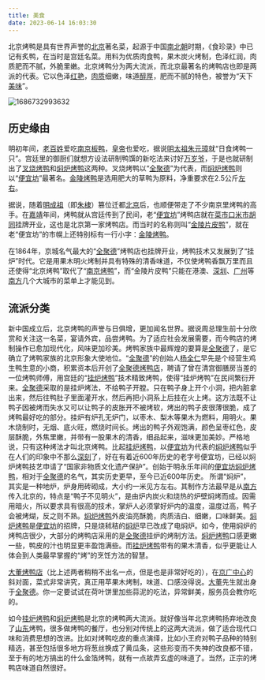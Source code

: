 ```yaml
---
title: 美食
date: 2023-06-14 16:03:30
---
```

北京烤鸭是具有世界声誉的[北京](https://baike.baidu.com/item/%E5%8C%97%E4%BA%AC/128981?fromModule=lemma_inlink)著名菜，起源于中国[南北朝](https://baike.baidu.com/item/%E5%8D%97%E5%8C%97%E6%9C%9D/6417?fromModule=lemma_inlink)时期，《食珍录》中已记有炙鸭，在当时是宫廷名菜。用料为优质肉食鸭，果木炭火烤制，色泽红润，肉质肥而不腻，外脆里嫩。北京烤鸭分为两大流派，而北京最著名的烤鸭店也即是两派的代表。它以色泽[红艳](https://baike.baidu.com/item/%E7%BA%A2%E8%89%B3/5429976?fromModule=lemma_inlink)，[肉质](https://baike.baidu.com/item/%E8%82%89%E8%B4%A8/5370205?fromModule=lemma_inlink)细嫩，味道[醇厚](https://baike.baidu.com/item/%E9%86%87%E5%8E%9A/4294155?fromModule=lemma_inlink)，肥而不腻的特色，被誉为“天下[美味](https://baike.baidu.com/item/%E7%BE%8E%E5%91%B3/5430284?fromModule=lemma_inlink)”。

![1686732993632](https://bkimg.cdn.bcebos.com/pic/738b4710b912c8fcd24c76b6ff039245d6882109?x-bce-process=image/watermark,image_d2F0ZXIvYmFpa2U4MA==,g_7,xp_5,yp_5/format,f_auto)


## 历史缘由

明初年间，[老百姓](https://baike.baidu.com/item/%E8%80%81%E7%99%BE%E5%A7%93?fromModule=lemma_inlink)爱吃[南京板鸭](https://baike.baidu.com/item/%E5%8D%97%E4%BA%AC%E6%9D%BF%E9%B8%AD?fromModule=lemma_inlink)，[皇帝](https://baike.baidu.com/item/%E7%9A%87%E5%B8%9D?fromModule=lemma_inlink)也爱吃，据说[明太祖朱元璋](https://baike.baidu.com/item/%E6%98%8E%E5%A4%AA%E7%A5%96%E6%9C%B1%E5%85%83%E7%92%8B?fromModule=lemma_inlink)就“日食烤鸭一只”。宫廷里的御厨们就想方设法研制鸭馔的新吃法来讨好[万岁爷](https://baike.baidu.com/item/%E4%B8%87%E5%B2%81%E7%88%B7?fromModule=lemma_inlink)，于是也就研制出了[叉烧烤鸭](https://baike.baidu.com/item/%E5%8F%89%E7%83%A7%E7%83%A4%E9%B8%AD?fromModule=lemma_inlink)和[焖炉烤鸭](https://baike.baidu.com/item/%E7%84%96%E7%82%89%E7%83%A4%E9%B8%AD?fromModule=lemma_inlink)这两种。叉烧烤鸭以“[全聚德](https://baike.baidu.com/item/%E5%85%A8%E8%81%9A%E5%BE%B7?fromModule=lemma_inlink)”为代表，而[焖炉烤鸭](https://baike.baidu.com/item/%E7%84%96%E7%82%89%E7%83%A4%E9%B8%AD?fromModule=lemma_inlink)则以“[便宜坊](https://baike.baidu.com/item/%E4%BE%BF%E5%AE%9C%E5%9D%8A?fromModule=lemma_inlink)”最著名。[金陵烤鸭](https://baike.baidu.com/item/%E9%87%91%E9%99%B5%E7%83%A4%E9%B8%AD?fromModule=lemma_inlink)是选用肥大的草鸭为原料，净重要求在2.5公斤[左右](https://baike.baidu.com/item/%E5%B7%A6%E5%8F%B3/33480?fromModule=lemma_inlink)。

据说，随着[明成祖](https://baike.baidu.com/item/%E6%98%8E%E6%88%90%E7%A5%96?fromModule=lemma_inlink)（即[朱棣](https://baike.baidu.com/item/%E6%9C%B1%E6%A3%A3?fromModule=lemma_inlink)）篡位迁都[北京](https://baike.baidu.com/item/%E5%8C%97%E4%BA%AC?fromModule=lemma_inlink)后，也顺便带走了不少南京里烤鸭的高手。在[嘉靖](https://baike.baidu.com/item/%E5%98%89%E9%9D%96?fromModule=lemma_inlink)年间，烤鸭就从宫廷传到了民间，老“[便宜坊](https://baike.baidu.com/item/%E4%BE%BF%E5%AE%9C%E5%9D%8A?fromModule=lemma_inlink)”烤鸭店就在[菜市口](https://baike.baidu.com/item/%E8%8F%9C%E5%B8%82%E5%8F%A3?fromModule=lemma_inlink)[米市胡同](https://baike.baidu.com/item/%E7%B1%B3%E5%B8%82%E8%83%A1%E5%90%8C?fromModule=lemma_inlink)挂牌开业，这也是北京第一家烤鸭店。而当时的名称则叫“[金陵片皮鸭](https://baike.baidu.com/item/%E9%87%91%E9%99%B5%E7%89%87%E7%9A%AE%E9%B8%AD?fromModule=lemma_inlink)”，就在老“便宜坊”的市幌上还特别标有一行小字：[金陵烤鸭](https://baike.baidu.com/item/%E9%87%91%E9%99%B5%E7%83%A4%E9%B8%AD?fromModule=lemma_inlink)。

在1864年，京城名气最大的“[全聚德](https://baike.baidu.com/item/%E5%85%A8%E8%81%9A%E5%BE%B7?fromModule=lemma_inlink)”烤鸭店也挂牌开业，烤鸭技术又发展到了“挂炉”时代。它是用果木明火烤制并具有特殊的清香味道，不仅使烤鸭香飘万里而且还使得“北京烤鸭”取代了“[南京烤鸭](https://baike.baidu.com/item/%E5%8D%97%E4%BA%AC%E7%83%A4%E9%B8%AD?fromModule=lemma_inlink)”，而“金陵片皮鸭”只能在港澳、[深圳](https://baike.baidu.com/item/%E6%B7%B1%E5%9C%B3?fromModule=lemma_inlink)、[广州](https://baike.baidu.com/item/%E5%B9%BF%E5%B7%9E?fromModule=lemma_inlink)等[南方](https://baike.baidu.com/item/%E5%8D%97%E6%96%B9?fromModule=lemma_inlink)几个大城市的菜单上才能见到。


## 流派分类

新中国成立后，北京烤鸭的声誉与日俱增，更加闻名世界。据说周总理生前十分欣赏和关注这一名菜，宴请外宾，品尝烤鸭。为了适应社会发展需要，而今鸭店的烤制操作已愈加现代化，风味更加珍美。烤鸭家族中最辉煌的要算是[全聚德](https://baike.baidu.com/item/%E5%85%A8%E8%81%9A%E5%BE%B7?fromModule=lemma_inlink)了，是它确立了烤鸭家族的北京形象大使地位。“[全聚德](https://baike.baidu.com/item/%E5%85%A8%E8%81%9A%E5%BE%B7?fromModule=lemma_inlink)”的创始人[杨全仁](https://baike.baidu.com/item/%E6%9D%A8%E5%85%A8%E4%BB%81?fromModule=lemma_inlink)早先是个经营生鸡生鸭生意的小商，积累资本后开创了[全聚德烤鸭店](https://baike.baidu.com/item/%E5%85%A8%E8%81%9A%E5%BE%B7%E7%83%A4%E9%B8%AD%E5%BA%97?fromModule=lemma_inlink)，聘请了曾在清宫御膳房当差的一位烤鸭师傅，用宫廷的“[挂炉烤鸭](https://baike.baidu.com/item/%E6%8C%82%E7%82%89%E7%83%A4%E9%B8%AD?fromModule=lemma_inlink)”技术精致烤鸭，使得“挂炉烤鸭”在民间繁衍开来。[全聚德](https://baike.baidu.com/item/%E5%85%A8%E8%81%9A%E5%BE%B7?fromModule=lemma_inlink)采取的是挂炉烤法，不给鸭子开膛。只在鸭子身上开个小洞，把内脏拿出来，然后往鸭肚子里面灌开水，然后再把小洞系上后挂在火上烤。这方法既不让鸭子因被烤而失水又可以让鸭子的皮胀开不被烤软，烤出的鸭子皮很薄很脆，成了烤鸭最好吃的部分。挂炉有炉孔无炉门，以枣木、梨木等果木为燃料，用明火。果木烧制时，无烟、底火旺，燃烧时间长。烤出的鸭子外观饱满，颜色呈枣红色，皮层酥脆，外焦里嫩，并带有一股果木的清香，细品起来，滋味更加美妙。严格地说，只有这种烤法才叫北京烤鸭。比起[挂炉烤鸭](https://baike.baidu.com/item/%E6%8C%82%E7%82%89%E7%83%A4%E9%B8%AD?fromModule=lemma_inlink)，以[便宜坊](https://baike.baidu.com/item/%E4%BE%BF%E5%AE%9C%E5%9D%8A?fromModule=lemma_inlink)为代表的[焖炉烤鸭](https://baike.baidu.com/item/%E7%84%96%E7%82%89%E7%83%A4%E9%B8%AD?fromModule=lemma_inlink)似乎在人们的印象中不那么[深刻](https://baike.baidu.com/item/%E6%B7%B1%E5%88%BB/13833651?fromModule=lemma_inlink)了，好在有着近600年历史的老字号便宜坊，已经以焖炉烤鸭技艺申请了“国家非物质文化遗产保护”。创始于明永乐年间的[便宜坊](https://baike.baidu.com/item/%E4%BE%BF%E5%AE%9C%E5%9D%8A?fromModule=lemma_inlink)[焖炉烤鸭](https://baike.baidu.com/item/%E7%84%96%E7%82%89%E7%83%A4%E9%B8%AD?fromModule=lemma_inlink)，相对于[全聚德](https://baike.baidu.com/item/%E5%85%A8%E8%81%9A%E5%BE%B7?fromModule=lemma_inlink)的名气，其实历史更早，至今已近600年历史。 所谓“焖炉”，其实是一种地炉，炉身用砖砌成，大小约一米见方左右。其制作方法最早是从[南方](https://baike.baidu.com/item/%E5%8D%97%E6%96%B9?fromModule=lemma_inlink)传入北京的，特点是“鸭子不见明火”，是由炉内炭火和烧热的炉壁焖烤而成。因需用暗火，所以要求具有很高的技术，掌炉人必须掌好炉内的温度，温度过高，鸭子会被烤煳，反之则不熟。[焖炉烤鸭](https://baike.baidu.com/item/%E7%84%96%E7%82%89%E7%83%A4%E9%B8%AD?fromModule=lemma_inlink)外皮油亮酥脆，肉质洁白、细嫩，口味鲜美。[焖炉烤鸭](https://baike.baidu.com/item/%E7%84%96%E7%82%89%E7%83%A4%E9%B8%AD?fromModule=lemma_inlink)是[便宜坊](https://baike.baidu.com/item/%E4%BE%BF%E5%AE%9C%E5%9D%8A?fromModule=lemma_inlink)的招牌，只是烧秫秸的[焖炉](https://baike.baidu.com/item/%E7%84%96%E7%82%89?fromModule=lemma_inlink)早已改成了电焖炉。如今，使用焖炉的烤鸭店很少，大部分的烤鸭店采用的是[全聚德](https://baike.baidu.com/item/%E5%85%A8%E8%81%9A%E5%BE%B7?fromModule=lemma_inlink)挂炉的烤制方法。[焖炉烤鸭](https://baike.baidu.com/item/%E7%84%96%E7%82%89%E7%83%A4%E9%B8%AD?fromModule=lemma_inlink)口感更嫩一些，鸭皮的汁也明显更丰盈饱满些。而[挂炉烤鸭](https://baike.baidu.com/item/%E6%8C%82%E7%82%89%E7%83%A4%E9%B8%AD?fromModule=lemma_inlink)带有的果木清香，似乎更能让人体会到人类最早掌握的“烤”的烹饪方法的智慧。

[大董烤鸭店](https://baike.baidu.com/item/%E5%A4%A7%E8%91%A3%E7%83%A4%E9%B8%AD%E5%BA%97?fromModule=lemma_inlink)（比上述两者稍稍不出名一点，但是也是非常好吃的），在[京广中心](https://baike.baidu.com/item/%E4%BA%AC%E5%B9%BF%E4%B8%AD%E5%BF%83?fromModule=lemma_inlink)的斜对面，菜式非常讲究，真正用苹果木烤制，味道、口感没得说。[大董](https://baike.baidu.com/item/%E5%A4%A7%E8%91%A3?fromModule=lemma_inlink)先生就出身于[全聚德](https://baike.baidu.com/item/%E5%85%A8%E8%81%9A%E5%BE%B7?fromModule=lemma_inlink)。你一定要试试在荷叶饼里加些蒜泥的吃法，异常鲜美，服务员会教你吃的。

如今[挂炉烤鸭](https://baike.baidu.com/item/%E6%8C%82%E7%82%89%E7%83%A4%E9%B8%AD?fromModule=lemma_inlink)和[焖炉烤鸭](https://baike.baidu.com/item/%E7%84%96%E7%82%89%E7%83%A4%E9%B8%AD?fromModule=lemma_inlink)是北京的烤鸭两大流派。就好像当年北京烤鸭扬弃地改良了[山东](https://baike.baidu.com/item/%E5%B1%B1%E4%B8%9C?fromModule=lemma_inlink)烤鸭，很多做烤鸭的餐厅，也分别对传统上的这两大流派，做了适合现代口味和消费思想的改进。比如对烤鸭吃皮的重点演绎，比如小王府对鸭子品种的特别精选，甚至包括很多地方将葱丝换成了黄瓜条，这些形变而不失神的改良都不错，至于有的地方搞出的什么金箔烤鸭，就有一点故弄玄虚的味道了。当然，正宗的烤鸭店味道自然很好。
